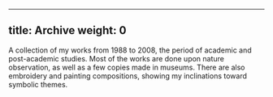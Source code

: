 
---
title: Archive
weight: 0
---

A collection of my works from 1988 to 2008, the period of academic and post-academic studies. Most of the works are done upon nature observation, as well as a few copies made in museums. There are also embroidery and painting compositions, showing my inclinations toward symbolic themes.
